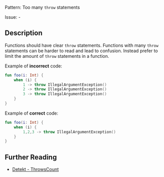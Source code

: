 Pattern: Too many `throw` statements

Issue: -

## Description

Functions should have clear `throw` statements. Functions with many `throw` statements can be harder to read and lead to confusion. Instead prefer to limit the amount of `throw` statements in a function.

Example of **incorrect** code:

```kotlin
fun foo(i: Int) {
    when (i) {
        1 -> throw IllegalArgumentException()
        2 -> throw IllegalArgumentException()
        3 -> throw IllegalArgumentException()
    }
}
```

Example of **correct** code:

```kotlin
fun foo(i: Int) {
    when (i) {
        1,2,3 -> throw IllegalArgumentException()
    }
}
```

## Further Reading

* [Detekt - ThrowsCount](https://arturbosch.github.io/detekt/style.html#throwscount)